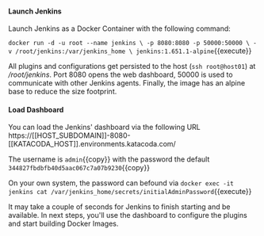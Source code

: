 #### Launch Jenkins

Launch Jenkins as a Docker Container with the following command:

`docker run -d -u root --name jenkins \
    -p 8080:8080 -p 50000:50000 \
    -v /root/jenkins:/var/jenkins_home \
    jenkins:1.651.1-alpine`{{execute}}

All plugins and configurations get persisted to the host (`ssh root@host01`) at _/root/jenkins_. Port 8080 opens the web dashboard, 50000 is used to communicate with other Jenkins agents. Finally, the image has an alpine base to reduce the size footprint.

#### Load Dashboard

You can load the Jenkins' dashboard via the following URL https://[[HOST_SUBDOMAIN]]-8080-[[KATACODA_HOST]].environments.katacoda.com/

The username is `admin`{{copy}} with the password the default `344827fbdbfb40d5aac067c7a07b9230`{{copy}}

On your own system, the password can befound via `docker exec -it jenkins cat /var/jenkins_home/secrets/initialAdminPassword`{{execute}}

It may take a couple of seconds for Jenkins to finish starting and be available. In next steps, you'll use the dashboard to configure the plugins and start building Docker Images.


